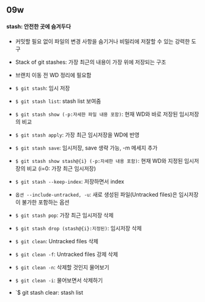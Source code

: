 ## 09w
#### stash: 안전한 곳에 숨겨두다
- 커밋할 필요 없이 파일의 변경 사항을 숨기거나 비밀리에 저잘할 수 있는 강력한 도구
- Stack of git stashes: 가장 최근의 내용이 가장 위에 저장되는 구조
- 브랜치 이동 전 WD 정리에 필요함

- `$ git stash`: 임시 저장
- `$ git stash list`: stash list 보여줌
- `$ git stash show (-p:자세한 파일 내용 포함)`: 현재 WD와 바로 저장된 임시저장의 비교
- `$ git stash apply`: 가장 최근 임시저장을 WD에 반영
- `$ git stash save`: 임시저장, save 생략 가능, -m  메세지 추가 
- `$ git stash show stash@{i} (-p:자세한 내용 포함)`: 현재 WD와 지정된 임시저장의 비교 (i=0: 가장 최근 임시저장)
- `$ git stash --keep-index`: 저장하면서 index
- `옵션 --include-untracked, -u`: 새로 생성된 파일(Untracked files)은 임시저장이 불가한 포함하는 옵션
- `$ git stash pop`: 가장 최근 임시저장 삭제
- `$ git stash drop (stash@{i}:지정된)`: 임시저장 삭제
- `$ git clean`: Untracked files 삭제
- `$ git clean -f`: Untracked files 강제 삭제
- `$ git clean -n`: 삭제할 것인지 물어보기
- `$ git clean -i`: 물어보면서 삭제하기
- `$ git stash clear: stash list 


